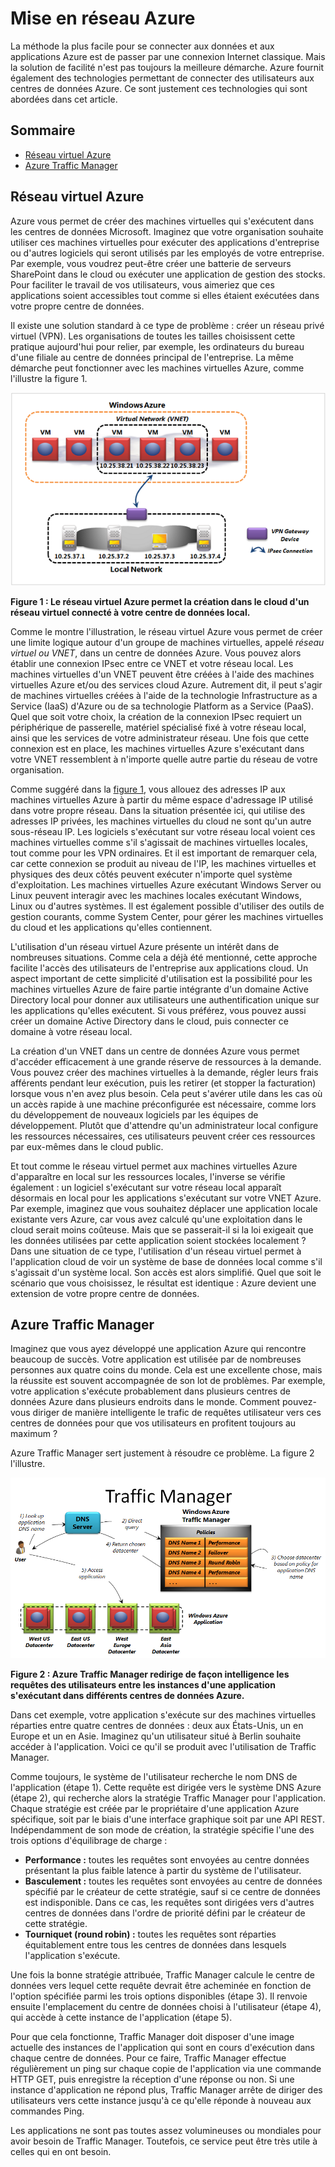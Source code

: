 
# Mise en réseau Azure

La méthode la plus facile pour se connecter aux données et aux applications Azure est de passer par une connexion Internet classique. Mais la solution de facilité n'est pas toujours la meilleure démarche. Azure fournit également des technologies permettant de connecter des utilisateurs aux centres de données Azure. Ce sont justement ces technologies qui sont abordées dans cet article.

## Sommaire

* [Réseau virtuel Azure](#Vnet)
* [Azure Traffic Manager](#TrafficMngr)

<a name="Vnet"></a> 

## Réseau virtuel Azure

Azure vous permet de créer des machines virtuelles qui s'exécutent dans les centres de données Microsoft. Imaginez que votre organisation souhaite utiliser ces machines virtuelles pour exécuter des applications d'entreprise ou d'autres logiciels qui seront utilisés par les employés de votre entreprise. Par exemple, vous voudrez peut-être créer une batterie de serveurs SharePoint dans le cloud ou exécuter une application de gestion des stocks. Pour faciliter le travail de vos utilisateurs, vous aimeriez que ces applications soient accessibles tout comme si elles étaient exécutées dans votre propre centre de données.

Il existe une solution standard à ce type de problème : créer un réseau privé virtuel (VPN). Les organisations de toutes les tailles choisissent cette pratique aujourd'hui pour relier, par exemple, les ordinateurs du bureau d'une filiale au centre de données principal de l'entreprise. La même démarche peut fonctionner avec les machines virtuelles Azure, comme l'illustre la figure 1.

<a name="Fig1"></a>

![01_Miseenréseau](./media/azure-networking/Networking_01Networking.png)

**Figure 1 : Le réseau virtuel Azure permet la création dans le cloud d'un réseau virtuel connecté à votre centre de données local.**

Comme le montre l'illustration, le réseau virtuel Azure vous permet de créer une limite logique autour d'un groupe de machines virtuelles, appelé *réseau virtuel ou VNET*, dans un centre de données Azure. Vous pouvez alors établir une connexion IPsec entre ce VNET et votre réseau local. Les machines virtuelles d'un VNET peuvent être créées à l'aide des machines virtuelles Azure et/ou des services cloud Azure. Autrement dit, il peut s'agir de machines virtuelles créées à l'aide de la technologie Infrastructure as a Service (IaaS) d'Azure ou de sa technologie Platform as a Service (PaaS). Quel que soit votre choix, la création de la connexion IPsec requiert un périphérique de passerelle, matériel spécialisé fixé à votre réseau local, ainsi que les services de votre administrateur réseau. Une fois que cette connexion est en place, les machines virtuelles Azure s'exécutant dans votre VNET ressemblent à n'importe quelle autre partie du réseau de votre organisation.

Comme suggéré dans la [figure 1](#Fig1), vous allouez des adresses IP aux machines virtuelles Azure à partir du même espace d'adressage IP utilisé dans votre propre réseau. Dans la situation présentée ici, qui utilise des adresses IP privées, les machines virtuelles du cloud ne sont qu'un autre sous-réseau IP. Les logiciels s'exécutant sur votre réseau local voient ces machines virtuelles comme s'il s'agissait de machines virtuelles locales, tout comme pour les VPN ordinaires. Et il est important de remarquer cela, car cette connexion se produit au niveau de l'IP, les machines virtuelles et physiques des deux côtés peuvent exécuter n'importe quel système d'exploitation. Les machines virtuelles Azure exécutant Windows Server ou Linux peuvent interagir avec les machines locales exécutant Windows, Linux ou d'autres systèmes. Il est également possible d'utiliser des outils de gestion courants, comme System Center, pour gérer les machines virtuelles du cloud et les applications qu'elles contiennent.

L'utilisation d'un réseau virtuel Azure présente un intérêt dans de nombreuses situations. Comme cela a déjà été mentionné, cette approche facilite l'accès des utilisateurs de l'entreprise aux applications cloud. Un aspect important de cette simplicité d'utilisation est la possibilité pour les machines virtuelles Azure de faire partie intégrante d'un domaine Active Directory local pour donner aux utilisateurs une authentification unique sur les applications qu'elles exécutent. Si vous préférez, vous pouvez aussi créer un domaine Active Directory dans le cloud, puis connecter ce domaine à votre réseau local.

La création d'un VNET dans un centre de données Azure vous permet d'accéder efficacement à une grande réserve de ressources à la demande. Vous pouvez créer des machines virtuelles à la demande, régler leurs frais afférents pendant leur exécution, puis les retirer (et stopper la facturation) lorsque vous n'en avez plus besoin. Cela peut s'avérer utile dans les cas où un accès rapide à une machine préconfigurée est nécessaire, comme lors du développement de nouveaux logiciels par les équipes de développement. Plutôt que d'attendre qu'un administrateur local configure les ressources nécessaires, ces utilisateurs peuvent créer ces ressources par eux-mêmes dans le cloud public.

Et tout comme le réseau virtuel permet aux machines virtuelles Azure d'apparaître en local sur les ressources locales, l'inverse se vérifie également : un logiciel s'exécutant sur votre réseau local apparaît désormais en local pour les applications s'exécutant sur votre VNET Azure. Par exemple, imaginez que vous souhaitez déplacer une application locale existante vers Azure, car vous avez calculé qu'une exploitation dans le cloud serait moins coûteuse. Mais que se passerait-il si la loi exigeait que les données utilisées par cette application soient stockées localement ? Dans une situation de ce type, l'utilisation d'un réseau virtuel permet à l'application cloud de voir un système de base de données local comme s'il s'agissait d'un système local. Son accès est alors simplifié. Quel que soit le scénario que vous choisissez, le résultat est identique : Azure devient une extension de votre propre centre de données.

<a name="TrafficMngr"></a>

## Azure Traffic Manager

Imaginez que vous ayez développé une application Azure qui rencontre beaucoup de succès. Votre application est utilisée par de nombreuses personnes aux quatre coins du monde. Cela est une excellente chose, mais la réussite est souvent accompagnée de son lot de problèmes. Par exemple, votre application s'exécute probablement dans plusieurs centres de données Azure dans plusieurs endroits dans le monde. Comment pouvez-vous diriger de manière intelligente le trafic de requêtes utilisateur vers ces centres de données pour que vos utilisateurs en profitent toujours au maximum ?

Azure Traffic Manager sert justement à résoudre ce problème. La figure 2 l'illustre.

<a name="Fig3"></a>

![03_TrafficManager](./media/azure-networking/Networking_03TrafficManager.png)

**Figure 2 : Azure Traffic Manager redirige de façon intelligence les requêtes des utilisateurs entre les instances d'une application s'exécutant dans différents centres de données Azure.**

Dans cet exemple, votre application s'exécute sur des machines virtuelles réparties entre quatre centres de données : deux aux États-Unis, un en Europe et un en Asie. Imaginez qu'un utilisateur situé à Berlin souhaite accéder à l'application. Voici ce qu'il se produit avec l'utilisation de Traffic Manager.

Comme toujours, le système de l'utilisateur recherche le nom DNS de l'application (étape 1). Cette requête est dirigée vers le système DNS Azure (étape 2), qui recherche alors la stratégie Traffic Manager pour l'application. Chaque stratégie est créée par le propriétaire d'une application Azure spécifique, soit par le biais d'une interface graphique soit par une API REST. Indépendamment de son mode de création, la stratégie spécifie l'une des trois options d'équilibrage de charge :

* **Performance :** toutes les requêtes sont envoyées au centre données présentant la plus faible latence à partir du système de l'utilisateur.
* **Basculement :** toutes les requêtes sont envoyées au centre de données spécifié par le créateur de cette stratégie, sauf si ce centre de données est indisponible. Dans ce cas, les requêtes sont dirigées vers d'autres centres de données dans l'ordre de priorité défini par le créateur de cette stratégie.
* **Tourniquet (round robin) :** toutes les requêtes sont réparties équitablement entre tous les centres de données dans lesquels l'application s'exécute.

Une fois la bonne stratégie attribuée, Traffic Manager calcule le centre de données vers lequel cette requête devrait être acheminée en fonction de l'option spécifiée parmi les trois options disponibles (étape 3). Il renvoie ensuite l'emplacement du centre de données choisi à l'utilisateur (étape 4), qui accède à cette instance de l'application (étape 5).

Pour que cela fonctionne, Traffic Manager doit disposer d'une image actuelle des instances de l'application qui sont en cours d'exécution dans chaque centre de données. Pour ce faire, Traffic Manager effectue régulièrement un ping sur chaque copie de l'application via une commande HTTP GET, puis enregistre la réception d'une réponse ou non. Si une instance d'application ne répond plus, Traffic Manager arrête de diriger des utilisateurs vers cette instance jusqu'à ce qu'elle réponde à nouveau aux commandes Ping.

Les applications ne sont pas toutes assez volumineuses ou mondiales pour avoir besoin de Traffic Manager. Toutefois, ce service peut être très utile à celles qui en ont besoin.